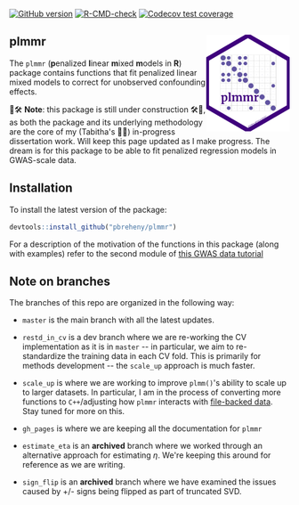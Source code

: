 <!-- badges: start -->
[![GitHub version](https://img.shields.io/static/v1?label=GitHub&message=3.0.0&color=blue&logo=github)](https://github.com/pbreheny/plmmr)
[![R-CMD-check](https://github.com/pbreheny/plmmr/workflows/R-CMD-check/badge.svg)](https://github.com/pbreheny/plmmr/actions)
[![Codecov test coverage](https://codecov.io/gh/pbreheny/plmmr/branch/master/graph/badge.svg)](https://app.codecov.io/gh/pbreheny/plmmr?branch=master)
<!-- badges: end -->

## plmmr <img src="man/figures/plmmr_hex_sticker.png" align="right" alt="" width="150" />

The `plmmr` (**p**enalized **l**inear **m**ixed **m**odels in **R**) package contains functions that fit penalized linear mixed models to correct for unobserved confounding effects.

🚧🛠️ **Note**: this package is still under construction 🛠️🚧, as both the package and its underlying methodology are the core of my (Tabitha's 👷‍♀️) in-progress dissertation work. Will keep this page updated as I make progress. The dream is for this package to be able to fit penalized regression models in GWAS-scale data. 

## Installation 

To install the latest version of the package: 

```r
devtools::install_github("pbreheny/plmmr")
```

For a description of the motivation of the functions in this package (along with examples) refer to the second module of [this GWAS data tutorial](https://pbreheny.github.io/adv-gwas-tutorial/index.html)

## Note on branches 

The branches of this repo are organized in the following way: 

  - `master` is the main branch with all the latest updates.

  - `restd_in_cv` is a dev branch where we are re-working the CV implementation as it is in `master` -- in particular, we aim to re-standardize the training data in each CV fold. This is primarily for methods development -- the `scale_up` approach is much faster. 

  - `scale_up` is where we are working to improve `plmm()`'s ability to scale up to larger datasets. In particular, I am in the process of converting more functions to `C++`/adjusting how `plmmr` interacts with [file-backed data](https://pbreheny.github.io/plmmr/articles/filebacking.html). Stay tuned for more on this.
    
  - `gh_pages` is where we are keeping all the documentation for `plmmr`
  
  - `estimate_eta` is an **archived** branch where we worked through an alternative approach for estimating $\eta$. We're keeping this around for reference as we are writing. 
  
  - `sign_flip` is an **archived** branch where we have examined the issues caused by +/- signs being flipped as part of truncated SVD.

  
